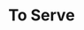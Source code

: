 ---
pid: mp108
title: To Serve
location_transcription: Society Hill
coordinates: "[-75.146989311309, 39.944226116743]"
zipcode: 
gen_neighborhood: 
neighborhood: 
outside_phl: 
age: '39'
age_range: 30-39
instagram: 
image_file_name: mp_108.jpg
proposal_transcription: |-
  In rememberance of the African American men and women who pioneered the catering business and served the 1% of the 18th and 19th century.
  Outstretched hand holding a domed platter.
topic: African Americans,Class Structure,History
topic_summary: 0, 0, 0
type: Memorial,Image
keywords_other: catering, service
credit: Maori
image_labels: 
twitter: 
facebook: 
permalink: "/monuments/mp108/"
layout: item-page
---